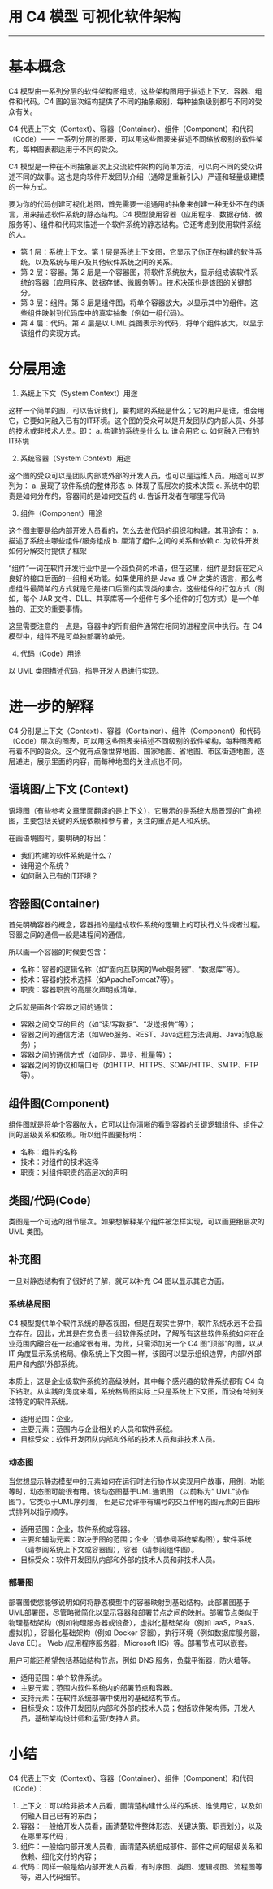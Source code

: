 # 用 C4 模型 可视化软件架构
* * *

# 基本概念

C4 模型由一系列分层的软件架构图组成，这些架构图用于描述上下文、容器、组件和代码。C4 图的层次结构提供了不同的抽象级别，每种抽象级别都与不同的受众有关。

C4 代表上下文（Context）、容器（Container）、组件（Component）和代码（Code）—— 一系列分层的图表，可以用这些图表来描述不同缩放级别的软件架构，每种图表都适用于不同的受众。

C4 模型是一种在不同抽象层次上交流软件架构的简单方法，可以向不同的受众讲述不同的故事。这也是向软件开发团队介绍（通常是重新引入）严谨和轻量级建模的一种方式。

要为你的代码创建可视化地图，首先需要一组通用的抽象来创建一种无处不在的语言，用来描述软件系统的静态结构。C4 模型使用容器（应用程序、数据存储、微服务等）、组件和代码来描述一个软件系统的静态结构。它还考虑到使用软件系统的人。

* 第 1 层：系统上下文。第 1 层是系统上下文图，它显示了你正在构建的软件系统，以及系统与用户及其他软件系统之间的关系。
* 第 2 层：容器。第 2 层是一个容器图，将软件系统放大，显示组成该软件系统的容器（应用程序、数据存储、微服务等）。技术决策也是该图的关键部分。
* 第 3 层：组件。第 3 层是组件图，将单个容器放大，以显示其中的组件。这些组件映射到代码库中的真实抽象（例如一组代码）。
* 第 4 层：代码。第 4 层是以 UML 类图表示的代码，将单个组件放大，以显示该组件的实现方式。

# 分层用途

1. 系统上下文（System Context）用途

这样一个简单的图，可以告诉我们，要构建的系统是什么；它的用户是谁，谁会用它，它要如何融入已有的IT环境。这个图的受众可以是开发团队的内部人员、外部的技术或非技术人员。即：
a. 构建的系统是什么
b. 谁会用它
c. 如何融入已有的IT环境

2. 系统容器（System Context）用途

这个图的受众可以是团队内部或外部的开发人员，也可以是运维人员。用途可以罗列为：
a. 展现了软件系统的整体形态
b. 体现了高层次的技术决策
c. 系统中的职责是如何分布的，容器间的是如何交互的
d. 告诉开发者在哪里写代码

3. 组件（Component）用途

这个图主要是给内部开发人员看的，怎么去做代码的组织和构建。其用途有：
a. 描述了系统由哪些组件/服务组成
b. 厘清了组件之间的关系和依赖
c. 为软件开发如何分解交付提供了框架

“组件”一词在软件开发行业中是一个超负荷的术语，但在这里，组件是封装在定义良好的接口后面的一组相关功能。如果使用的是 Java 或 C# 之类的语言，那么考虑组件最简单的方式就是它是接口后面的实现类的集合。这些组件的打包方式（例如，每个 JAR 文件、DLL、共享库等一个组件与多个组件的打包方式）是一个单独的、正交的重要事情。

这里需要注意的一点是，容器中的所有组件通常在相同的进程空间中执行。在 C4 模型中，组件不是可单独部署的单元。

4. 代码（Code）用途

以 UML 类图描述代码，指导开发人员进行实现。

# 进一步的解释

C4 分别是上下文（Context）、容器（Container）、组件（Component）和代码（Code）层次的图表，可以用这些图表来描述不同级别的软件架构，每种图表都有着不同的受众。这个就有点像世界地图、国家地图、省地图、市区街道地图，逐层递进，展示里面的内容，而每种地图的关注点也不同。

## 语境图/上下文 (Context)

语境图（有些参考文章里面翻译的是上下文），它展示的是系统大局景观的广角视图，主要包括关键的系统依赖和参与者，关注的重点是人和系统。

在画语境图时，要明确的标出：
* 我们构建的软件系统是什么？
* 谁用这个系统？
* 如何融入已有的IT环境？

## 容器图(Container)

首先明确容器的概念，容器指的是组成软件系统的逻辑上的可执行文件或者过程。容器之间的通信一般是进程间的通信。

所以画一个容器的时候要包含：
* 名称：容器的逻辑名称（如“面向互联网的Web服务器”、“数据库”等）。
* 技术：容器的技术选择（如ApacheTomcat7等）。
* 职责：容器职责的高层次声明或清单。

之后就是画各个容器之间的通信：
* 容器之间交互的目的（如“读/写数据”、“发送报告“等）；
* 容器之间的通信方法（如Web服务、REST、Java远程方法调用、Java消息服务）；
* 容器之间的通信方式（如同步、异步、批量等）；
* 容器之间的协议和端口号（如HTTP、HTTPS、SOAP/HTTP、SMTP、FTP等）。

## 组件图(Component)

组件图就是将单个容器放大，它可以让你清晰的看到容器的关键逻辑组件、组件之间的层级关系和依赖。所以组件图要标明：
* 名称：组件的名称
* 技术：对组件的技术选择
* 职责：对组件职责的高层次的声明

## 类图/代码(Code)

类图是一个可选的细节层次。如果想解释某个组件被怎样实现，可以画更细层次的 UML 类图。

## 补充图

一旦对静态结构有了很好的了解，就可以补充 C4 图以显示其它方面。

### 系统格局图

C4 模型提供单个软件系统的静态视图，但是在现实世界中，软件系统永远不会孤立存在。因此，尤其是在您负责一组软件系统时，了解所有这些软件系统如何在企业范围内融合在一起通常很有用。为此，只需添加另一个 C4 图“顶部”的图，以从 IT 角度显示系统格局。像系统上下文图一样，该图可以显示组织边界，内部/外部用户和内部/外部系统。

本质上，这是企业级软件系统的高级映射，其中每个感兴趣的软件系统都有 C4 向下钻取。从实践的角度来看，系统格局图实际上只是系统上下文图，而没有特别关注特定的软件系统。

* 适用范围：企业。
* 主要元素：范围内与企业相关的人员和软件系统。
* 目标受众：软件开发团队内部和外部的技术人员和非技术人员。

### 动态图

当您想显示静态模型中的元素如何在运行时进行协作以实现用户故事，用例，功能等时，动态图可能很有用。该动态图基于UML通讯图 （以前称为“ UML”协作图”）。它类似于UML序列图， 但是它允许带有编号的交互作用的图元素的自由形式排列以指示顺序。

* 适用范围：企业，软件系统或容器。
* 主要和辅助元素：取决于图的范围；企业（请参阅系统架构图），软件系统（请参阅系统上下文或容器图），容器（请参阅组件图）。
* 目标受众：软件开发团队内部和外部的技术人员和非技术人员。

### 部署图 

部署图使您能够说明如何将静态模型中的容器映射到基础结构。此部署图基于UML部署图，尽管略微简化以显示容器和部署节点之间的映射。部署节点类似于物理基础架构（例如物理服务器或设备），虚拟化基础架构（例如 IaaS，PaaS，虚拟机），容器化基础架构（例如 Docker 容器），执行环境（例如数据库服务器，Java EE）。 Web /应用程序服务器，Microsoft IIS）等。部署节点可以嵌套。

用户可能还希望包括基础结构节点，例如 DNS 服务，负载平衡器，防火墙等。

* 适用范围：单个软件系统。
* 主要元素：范围内软件系统内的部署节点和容器。 
* 支持元素：在软件系统部署中使用的基础结构节点。
* 目标受众：软件开发团队内部和外部的技术人员；包括软件架构师，开发人员，基础架构设计师和运营/支持人员。

# 小结

C4 代表上下文（Context）、容器（Container）、组件（Component）和代码（Code）：

1. 上下文：可以给非技术人员看，画清楚构建什么样的系统、谁使用它，以及如何融入自己已有的东西；
2. 容器：一般给开发人员看，画清楚软件整体形态、关键决策、职责划分，以及在哪里写代码；
3. 组件：一般给内部开发人员看，画清楚系统组成部件、部件之间的层级关系和依赖、细化交付的内容；
4. 代码：同样一般是给内部开发人员看，有时序图、类图、逻辑视图、流程图等等，进入代码细节。

